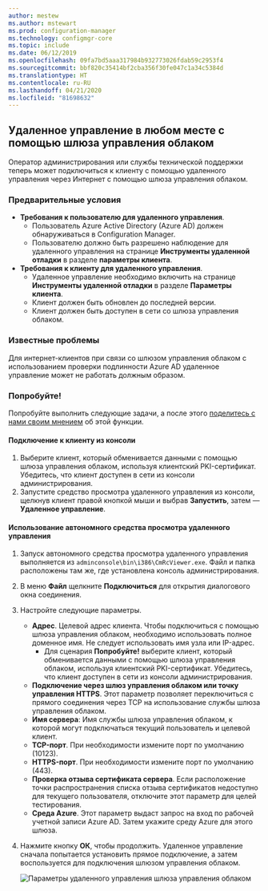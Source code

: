 ```yaml
---
author: mestew
ms.author: mstewart
ms.prod: configuration-manager
ms.technology: configmgr-core
ms.topic: include
ms.date: 06/12/2019
ms.openlocfilehash: 09fa7bd5aaa317984b932773026fdab59c2953f4
ms.sourcegitcommit: bbf820c35414bf2cba356f30fe047c1a34c5384d
ms.translationtype: HT
ms.contentlocale: ru-RU
ms.lasthandoff: 04/21/2020
ms.locfileid: "81698632"
---
```

## <a name="remote-control-anywhere-using-cloud-management-gateway"></a>Удаленное управление в любом месте с помощью шлюза управления облаком
<!--4575930-->
Оператор администрирования или службы технической поддержки теперь может подключиться к клиенту с помощью удаленного управления через Интернет с помощью шлюза управления облаком.

### <a name="prerequisites"></a>Предварительные условия

- **Требования к пользователю для удаленного управления**.
   - Пользователь Azure Active Directory (Azure AD) должен обнаруживаться в Configuration Manager.
   - Пользователю должно быть разрешено наблюдение для удаленного управления на странице **Инструменты удаленной отладки** в разделе **параметры клиента**.
- **Требования к клиенту для удаленного управления**.
   - Удаленное управление необходимо включить на странице **Инструменты удаленной отладки** в разделе **Параметры клиента**.
   - Клиент должен быть обновлен до последней версии.
   - Клиент должен быть доступен в сети со шлюза управления облаком.

### <a name="known-issues"></a>Известные проблемы

Для интернет-клиентов при связи со шлюзом управления облаком с использованием проверки подлинности Azure AD удаленное управление может не работать должным образом.

### <a name="try-it-out"></a>Попробуйте!

Попробуйте выполнить следующие задачи, а после этого [поделитесь с нами своим мнением](../../../../understand/find-help.md#product-feedback) об этой функции.

#### <a name="connect-to-a-client-from-the-console"></a>Подключение к клиенту из консоли

1. Выберите клиент, который обменивается данными с помощью шлюза управления облаком, используя клиентский PKI-сертификат. Убедитесь, что клиент доступен в сети из консоли администрирования. 
1. Запустите средство просмотра удаленного управления из консоли, щелкнув клиент правой кнопкой мыши и выбрав **Запустить**, затем — **Удаленное управление**.


#### <a name="use-the-standalone-remote-control-viewer"></a>Использование автономного средства просмотра удаленного управления

1. Запуск автономного средства просмотра удаленного управления выполняется из `adminconsole\bin\i386\CmRcViewer.exe`. Файл и папка расположены там же, где установлена консоль администрирования.
1. В меню **Файл** щелкните **Подключиться** для открытия диалогового окна соединения.
1. Настройте следующие параметры.
   - **Адрес**. Целевой адрес клиента. Чтобы подключиться с помощью шлюза управления облаком, необходимо использовать полное доменное имя. Не следует использовать имя узла или IP-адрес.
       - Для сценария **Попробуйте!** выберите клиент, который обменивается данными с помощью шлюза управления облаком, используя клиентский PKI-сертификат. Убедитесь, что клиент доступен в сети из консоли администрирования.  
   - **Подключение через шлюз управления облаком или точку управления HTTPS**. Этот параметр позволяет переключиться с прямого соединения через TCP на использование службы шлюза управления облаком.
   - **Имя сервера**: Имя службы шлюза управления облаком, к которой могут подключаться текущий пользователь и целевой клиент.
   - **TCP-порт**. При необходимости измените порт по умолчанию (10123).
   - **HTTPS-порт**. При необходимости измените порт по умолчанию (443).
   - **Проверка отзыва сертификата сервера**. Если расположение точки распространения списка отзыва сертификатов недоступно для текущего пользователя, отключите этот параметр для целей тестирования.
   - **Среда Azure**. Этот параметр выдаст запрос на вход по рабочей учетной записи Azure AD. Затем укажите среду Azure для этого шлюза.
1. Нажмите кнопку **ОК**, чтобы продолжить. Удаленное управление сначала попытается установить прямое подключение, а затем воспользуется для подключения шлюзом управления облаком. 


    ![Параметры удаленного управления шлюза управления облаком](../../media/4575930-remote-control-cmg.png)
